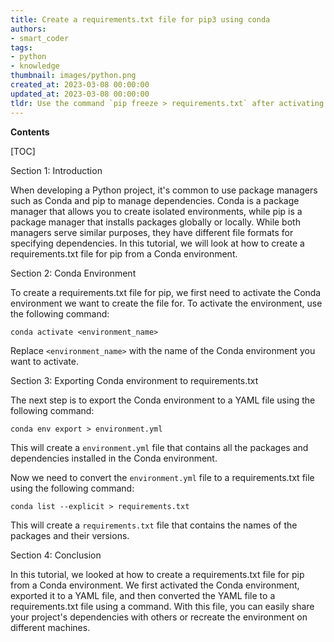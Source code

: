 ```yaml
---
title: Create a requirements.txt file for pip3 using conda
authors:
- smart_coder
tags:
- python
- knowledge
thumbnail: images/python.png
created_at: 2023-03-08 00:00:00
updated_at: 2023-03-08 00:00:00
tldr: Use the command `pip freeze > requirements.txt` after activating your conda environment to create a requirements.txt file for pip3.
---
```


**Contents**

[TOC]

Section 1: Introduction

When developing a Python project, it's common to use package managers such as Conda and pip to manage dependencies. Conda is a package manager that allows you to create isolated environments, while pip is a package manager that installs packages globally or locally. While both managers serve similar purposes, they have different file formats for specifying dependencies. In this tutorial, we will look at how to create a requirements.txt file for pip from a Conda environment.

Section 2: Conda Environment

To create a requirements.txt file for pip, we first need to activate the Conda environment we want to create the file for. To activate the environment, use the following command:

```
conda activate <environment_name>
```

Replace `<environment_name>` with the name of the Conda environment you want to activate.

Section 3: Exporting Conda environment to requirements.txt

The next step is to export the Conda environment to a YAML file using the following command:

```
conda env export > environment.yml
```

This will create a `environment.yml` file that contains all the packages and dependencies installed in the Conda environment.

Now we need to convert the `environment.yml` file to a requirements.txt file using the following command:

```
conda list --explicit > requirements.txt
```

This will create a `requirements.txt` file that contains the names of the packages and their versions.

Section 4: Conclusion

In this tutorial, we looked at how to create a requirements.txt file for pip from a Conda environment. We first activated the Conda environment, exported it to a YAML file, and then converted the YAML file to a requirements.txt file using a command. With this file, you can easily share your project's dependencies with others or recreate the environment on different machines.
